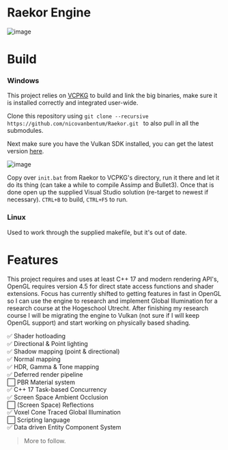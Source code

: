 # Raekor Engine

![image](https://i.imgur.com/BoJFQ4V.png)

# Build

### Windows
This project relies on [VCPKG](https://github.com/microsoft/vcpkg) to build and link the big binaries, make sure it is installed correctly and integrated user-wide.

Clone this repository using
```git clone --recursive https://github.com/nicovanbentum/Raekor.git ``` to also pull in all the submodules.

Next make sure you have the Vulkan SDK installed, you can get the latest version [here](https://vulkan.lunarg.com/sdk/home#sdk/downloadConfirm/latest/windows/vulkan-sdk.exe).

![image](https://i.imgur.com/2VFTJFH.png)

Copy over ```init.bat``` from Raekor to VCPKG's directory, run it there and let it do its thing (can take a while to compile Assimp and Bullet3). Once that is done open up the supplied Visual Studio solution (re-target to newest if necessary). ```CTRL+B``` to build, ```CTRL+F5``` to run.

### Linux
Used to work through the supplied makefile, but it's out of date.

# Features
This project requires and uses at least C++ 17 and modern rendering API's, OpenGL requires version 4.5 for direct state access functions and shader extensions. Focus has currently shifted to getting features in fast in OpenGL so I can use the engine to  research and implement Global Illumination for a research course at the Hogeschool Utrecht. After finishing my research course I will be migrating the engine to Vulkan (not sure if I will keep OpenGL support) and start working on physically based shading.

✅ Shader hotloading\
✅ Directional & Point lighting\
✅ Shadow mapping (point & directional)\
✅ Normal mapping\
✅ HDR, Gamma & Tone mapping\
✅ Deferred render pipeline\
⬜️ PBR Material system\
✅ C++ 17 Task-based Concurrency\
✅ Screen Space Ambient Occlusion\
⬜️ (Screen Space) Reflections\
✅ Voxel Cone Traced Global Illumination\
⬜️ Scripting language\
✅ Data driven Entity Component System

> More to follow.
